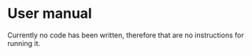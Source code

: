 # User manual 

Currently no code has been written, therefore that are no instructions for running it.
